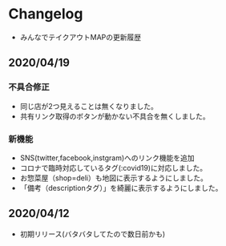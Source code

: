 # Changelog
- みんなでテイクアウトMAPの更新履歴

## 2020/04/19
### 不具合修正
- 同じ店が2つ見えることは無くなりました。
- 共有リンク取得のボタンが動かない不具合を無くしました。
### 新機能
- SNS(twitter,facebook,instgram)へのリンク機能を追加
- コロナで臨時対応しているタグ(:covid19)に対応しました。
- お惣菜屋（shop=deli）も地図に表示するようにしました。
- 「備考（descriptionタグ）」を綺麗に表示するようにしました。

## 2020/04/12
- 初期リリース(バタバタしてたので数日前かも)
